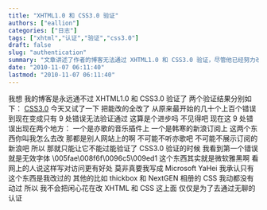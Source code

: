 ```yaml
---
title: "XHTML1.0 和 CSS3.0 验证"
authors: ["eallion"]
categories: ["日志"]
tags: ["xhtml","认证","验证","css3.0"]
draft: false
slug: "authentication"
summary: "文章讲述了作者的博客无法通过 XHTML1.0 和 CSS3.0 验证，尽管他已经努力改正错误。其中两个地方出现的错误是音乐插件和新浪订阅，但由于这些都是其他网站上的内容，作者无法修改。此外，作者还提到了一个关于字体的问题，并表示不愿意将其更改为 Microsoft YaHei。最后，作者认为自己没有必要花时间去通过这些无聊的验证。"
date: "2010-11-07 06:11:40"
lastmod: "2010-11-07 06:11:40"
---
```


我想
我的博客是永远通不过 XHTML1.0 和 CSS3.0 验证了
两个验证结果分别如下： [CSS3.0](http://validator.w3.org/check?uri=http://eallion.com&charset=(detect+automatically)&doctype=Inline&group=0)
今天又试了一下
把能改的全改了
从原来最开始的几十个上百个错误
到现在变成只有 9 处错误无法验证通过
这算是个进步吗
不见得吧
现在这 9 处错误出现在两个地方：
一个是亦歌的音乐插件上
一个是韩寒的新浪订阅上
这两个东西你叫我怎么去改
那都是别人网站上的啊
不可能不听亦歌吧
不可能不展示订阅的新浪吧
所以
那就只能让它不能过能验证了
CSS3.0 验证的时候
我看到第一个错误就是无效字体
\005fae\008f6f\0096c5\009ed1
这个东西其实就是微软雅黑啊
看网上的人说这样写对访问更有好处
莫非真要我写成 Microsoft YaHei
我承认只有这个东西是我改过的
其他的比如 thickbox 和 NextGEN 相册的 CSS 我动都没有动过
所以
我不会把闲心花在改 XHTML 和 CSS 这上面
仅仅是为了去通过无聊的认证
